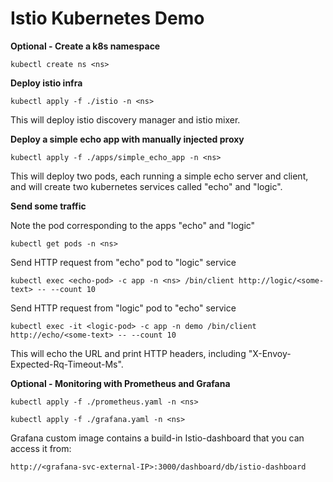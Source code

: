 # Istio Kubernetes Demo


**Optional - Create a k8s namespace**

    kubectl create ns <ns>

**Deploy istio infra**

    kubectl apply -f ./istio -n <ns>

This will deploy istio discovery manager and istio mixer.

**Deploy a simple echo app with manually injected proxy**

    kubectl apply -f ./apps/simple_echo_app -n <ns>

This will deploy two pods, each running a simple echo server and client, and will create two kubernetes services called "echo" and "logic".

**Send some traffic**

Note the pod corresponding to the apps "echo" and "logic"
    
    kubectl get pods -n <ns>


Send HTTP request from "echo" pod to "logic" service

    kubectl exec <echo-pod> -c app -n <ns> /bin/client http://logic/<some-text> -- --count 10
    
Send HTTP request from "logic" pod to "echo" service

    kubectl exec -it <logic-pod> -c app -n demo /bin/client http://echo/<some-text> -- --count 10

This will echo the URL and print HTTP headers, including "X-Envoy-Expected-Rq-Timeout-Ms".

**Optional - Monitoring with Prometheus and Grafana**

    kubectl apply -f ./prometheus.yaml -n <ns>    

    kubectl apply -f ./grafana.yaml -n <ns>   

Grafana custom image contains a build-in Istio-dashboard that you can access it from:
    
    http://<grafana-svc-external-IP>:3000/dashboard/db/istio-dashboard

